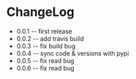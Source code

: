 # ChangeLog

* 0.0.1 -- first release
* 0.0.2 -- add travis build
* 0.0.3 -- fix build bug
* 0.0.4 -- sync code & versions with pypi
* 0.0.5 -- fix read bug
* 0.0.6 -- fix read bug
